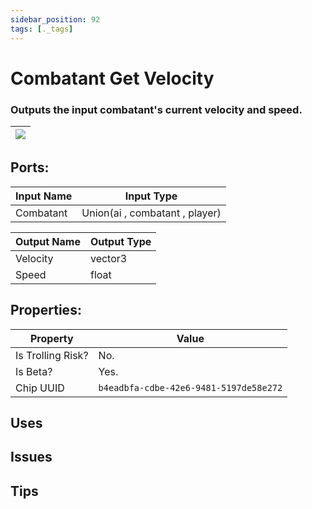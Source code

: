 ```yaml
---
sidebar_position: 92
tags: [._tags]
---
```


# Combatant Get Velocity


### Outputs the input combatant's current velocity and speed.

| ![](https://images-ext-2.discordapp.net/external/MPmIaQzlEPmgGWlgi-WxBBXt0Bjv_zWPkg1y1f_sy3s/https/www.recroomcircuits.com/image/circuit/absolute-value?width=206&height=108) |
|-----|

## Ports:

| Input Name | Input Type |
|-----------|-----------|
| Combatant | Union(ai , combatant , player) |

| Output Name | Output Type |
|-----------|-----------|
| Velocity | vector3 |
| Speed | float |

## Properties:

| Property  | Value |
|-------------------|-----------|
| Is Trolling Risk? | No. |
| Is Beta? | Yes. |
| Chip UUID | `b4eadbfa-cdbe-42e6-9481-5197de58e272` |

## Uses

## Issues

## Tips